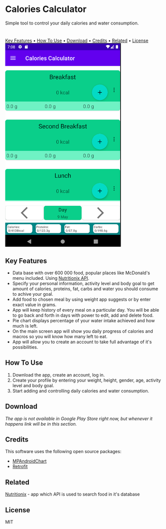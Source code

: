 # Calories Calculator

Simple tool to control your daily calories and water consumption.
# 
[Key Features](https://github.com/MiloszK97/Calories-Calculator/blob/main/README.md#key-features) • [How To Use](https://github.com/MiloszK97/Calories-Calculator/blob/main/README.md#how-to-use) • [Download](https://github.com/MiloszK97/Calories-Calculator/blob/main/README.md#download) • [Credits](https://github.com/MiloszK97/Calories-Calculator/blob/main/README.md#credits) • [Related](https://github.com/MiloszK97/Calories-Calculator/blob/main/README.md#related) • [License](https://github.com/MiloszK97/Calories-Calculator/blob/main/README.md#license)
![](https://github.com/MiloszK97/Calories-Calculator/blob/appDeveloping/app/img/mainScreen.png)
## Key Features

 - Data base with over 600 000 food, popular places like McDonald's menu included. Using [Nutritionix API](https://www.nutritionix.com/business/api).
 - Specify your personal information, activity level and body goal to get amount of calories, proteins, fat, carbs and water you should consume to achive your goal.
 - Add food to chosen meal by using weight app suggests or by enter exact value in grams.
 - App will keep history of every meal on a particular day. You will be able to go back and forth in days with power to edit, add and delete food.
 - Pie chart displays percentage of your water intake achieved and how much is left.
 - On the main screen app will show you daily progress of calories and macros so you will know how many left to eat.
 - App will allow you to create an account to take full advantage of it's possibilities.

## How To Use

 1. Download the app, create an account, log in.
 2. Create your profile by entering your weight, height, gender, age, activity level and body goal.
 3. Start adding and controlling daily calories and water consumption.


## Download

*The app is not available in Google Play Store right now, but whenever it happens link will be in this section.*

## Credits

This software uses the following open source packages:

 - [MPAndroidChart](https://github.com/PhilJay/MPAndroidChart)
 - [Retrofit](https://square.github.io/retrofit/)

## Related

[Nutritionix](https://www.nutritionix.com/) - app which API is used to search food in it's database

## License

MIT
